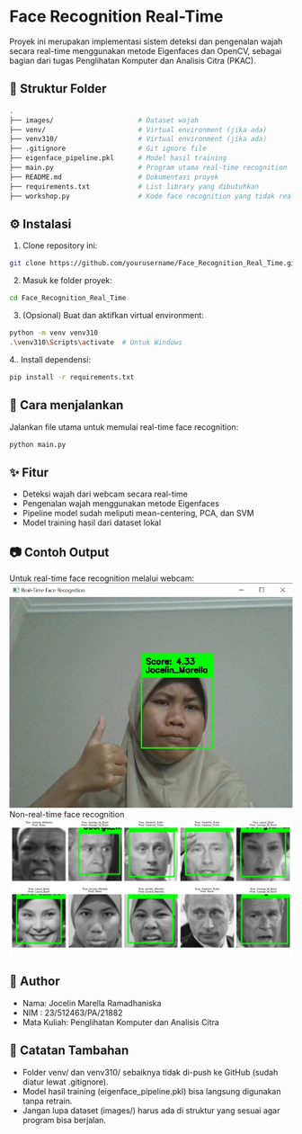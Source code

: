 ﻿# Face Recognition Real-Time
Proyek ini merupakan implementasi sistem deteksi dan pengenalan wajah secara real-time menggunakan metode Eigenfaces dan OpenCV, sebagai bagian dari tugas Penglihatan Komputer dan Analisis Citra (PKAC).

## 📁 Struktur Folder
```bash
.
├── images/                     # Dataset wajah
├── venv/                       # Virtual environment (jika ada)
├── venv310/                    # Virtual environment (jika ada)
├── .gitignore                  # Git ignore file
├── eigenface_pipeline.pkl      # Model hasil training
├── main.py                     # Program utama real-time recognition
├── README.md                   # Dokumentasi proyek
├── requirements.txt            # List library yang dibutuhkan
├── workshop.py                 # Kode face recognition yang tidak real-time
```

## ⚙️ Instalasi
1. Clone repository ini:
```bash
git clone https://github.com/yourusername/Face_Recognition_Real_Time.git
```
2. Masuk ke folder proyek:
```bash
cd Face_Recognition_Real_Time
```
3. (Opsional) Buat dan aktifkan virtual environment:
```bash
python -m venv venv310
.\venv310\Scripts\activate  # Untuk Windows
```
4.. Install dependensi:
```bash
pip install -r requirements.txt
```

## 🚀 Cara menjalankan
Jalankan file utama untuk memulai real-time face recognition:
```python
python main.py
```
## ✨ Fitur
- Deteksi wajah dari webcam secara real-time
- Pengenalan wajah menggunakan metode Eigenfaces
- Pipeline model sudah meliputi mean-centering, PCA, dan SVM
- Model training hasil dari dataset lokal

## 📷 Contoh Output
Untuk real-time face recognition melalui webcam:
![Real-Time Face Recognition](preview.jpg)
Non-real-time face recognition
![Non Real-Time Face Recognition](preview2.png)

## 👤 Author
- Nama: Jocelin Marella Ramadhaniska
- NIM : 23/512463/PA/21882
- Mata Kuliah: Penglihatan Komputer dan Analisis Citra

## 📌 Catatan Tambahan
- Folder venv/ dan venv310/ sebaiknya tidak di-push ke GitHub (sudah diatur lewat .gitignore).
- Model hasil training (eigenface_pipeline.pkl) bisa langsung digunakan tanpa retrain.
- Jangan lupa dataset (images/) harus ada di struktur yang sesuai agar program bisa berjalan.